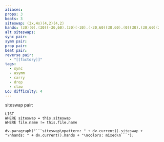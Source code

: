 ```yaml
---
aliases: 
props: 3
beats: 3
siteswap: (2x,4x)(4,2)(4,2)
hands: (30)(0).(30)(-30,60).(30)(-30).(-30,60)(30,60).(0)(30).(30,60)(30).
alt siteswaps: 
sync pair: 
symm pair: 
prop pair: 
beat pair: 
reverse pair:
  - "[[factory]]"
tags:
  - sync
  - asymm
  - carry
  - drop
  - claw
LoJ difficulty: 4
---
```

siteswap pair:
```dataview
LIST
WHERE siteswap = this.siteswap
WHERE file.name != this.file.name
```
```dataviewjs
dv.paragraph("```siteswap\npattern: " + dv.current().siteswap + "\nhands: " + dv.current().hands + "\ncolors: mixed\n```");
```

